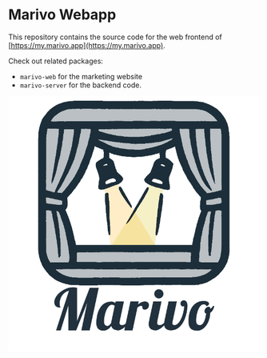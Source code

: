 # Marivo Webapp

This repository contains the source code for the web frontend of [https://my.marivo.app](https://my.marivo.app).

Check out related packages:

- `marivo-web` for the marketing website
- `marivo-server` for the backend code.

![Marivo logo](https://raw.githubusercontent.com/fellowseb/marivo-webapp/refs/heads/master/src/assets/marivo-logo-full.webp)
